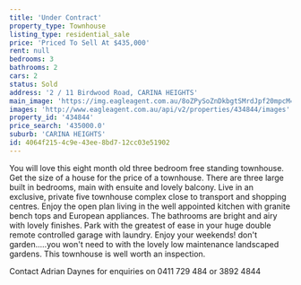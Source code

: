 ```yaml
---
title: 'Under Contract'
property_type: Townhouse
listing_type: residential_sale
price: 'Priced To Sell At $435,000'
rent: null
bedrooms: 3
bathrooms: 2
cars: 2
status: Sold
address: '2 / 11 Birdwood Road, CARINA HEIGHTS'
main_image: 'https://img.eagleagent.com.au/8oZPySoZnDkbgtSMrdJpf20mpcM=/1280x854/smart/https://s3-us-west-2.amazonaws.com/eagleagent-orig/images/6818260/104174799-image-M.jpg'
images: 'http://www.eagleagent.com.au/api/v2/properties/434844/images'
property_id: '434844'
price_search: '435000.0'
suburb: 'CARINA HEIGHTS'
id: 4064f215-4c9e-43ee-8bd7-12cc03e51902
---
```

You will love this eight month old three bedroom free standing townhouse. Get the size of a house for the price of a townhouse. There are three large built in bedrooms, main with ensuite and lovely balcony. Live in an exclusive, private five townhouse complex close to transport and shopping centres. Enjoy the open plan living in the well appointed kitchen with granite bench tops and European appliances. The bathrooms are bright and airy with lovely finishes. Park with the greatest of ease in your huge double remote controlled garage with laundry. Enjoy your weekends! don't garden.....you won't need to with the lovely low maintenance landscaped gardens. This townhouse is well worth an inspection.

Contact Adrian Daynes for enquiries on 0411 729 484 or 3892 4844